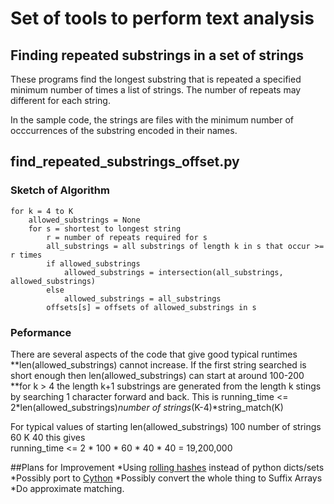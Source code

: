 # Set of tools to perform text analysis

## Finding repeated substrings in a set of strings
These programs find the longest substring that is repeated a specified minimum number of times a 
list of  strings. The number of repeats may different for each string.

In the sample code, the strings are files with the minimum number of occcurrences of the substring 
encoded in their names.

## find_repeated_substrings_offset.py    
### Sketch of Algorithm
    for k = 4 to K
        allowed_substrings = None
        for s = shortest to longest string
            r = number of repeats required for s
            all_substrings = all substrings of length k in s that occur >= r times
            if allowed_substrings
                allowed_substrings = intersection(all_substrings, allowed_substrings)
            else    
                allowed_substrings = all_substrings
            offsets[s] = offsets of allowed_substrings in s

### Peformance
There are several aspects of the code that give good typical runtimes
**len(allowed_substrings) cannot increase. If the first string searched is short enough 
        then len(allowed_substrings) can start at around 100-200
**for k > 4 the length k+1 substrings are generated from the length k stings by searching 1
        character forward and back. This is 
        running_time <= 2*len(allowed_substrings)*number of strings*(K-4)*string_match(K)

For typical values of 
       starting len(allowed_substrings) 100
       number of strings 60
       K 40
this gives       
       running_time <= 2 * 100 * 60 * 40 * 40 = 19,200,000 

##Plans for Improvement
*Using [rolling hashes](https://github.com/lemire/rollinghashjava) instead of python dicts/sets
*Possibly port to [Cython](http://cython.org/)
*Possibly convert the whole thing to Suffix Arrays
*Do approximate matching.